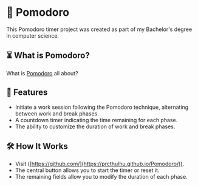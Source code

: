 # 🍅 Pomodoro
This Pomodoro timer project was created as part of my Bachelor's degree in computer science.

## ⏳ What is Pomodoro?
What is [Pomodoro](https://www.methode-pomodoro.fr/) all about?

## 🌟 Features
- Initiate a work session following the Pomodoro technique, alternating between work and break phases.
- A countdown timer indicating the time remaining for each phase.
- The ability to customize the duration of work and break phases.

## 🛠️ How It Works
- Visit ([https://github.com/](https://prcthulhu.github.io/Pomodoro/)).
- The central button allows you to start the timer or reset it.
- The remaining fields allow you to modify the duration of each phase.
